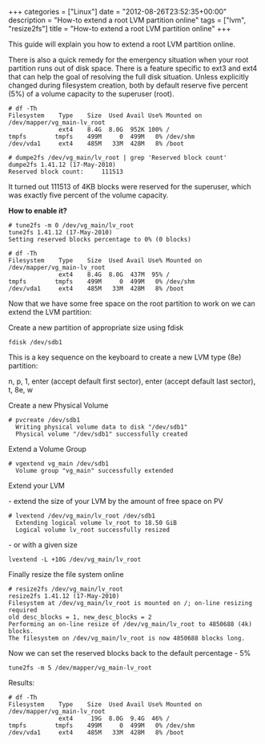 +++
categories = ["Linux"]
date = "2012-08-26T23:52:35+00:00"
description = "How-to extend a root LVM partition online"
tags = ["lvm", "resize2fs"]
title = "How-to extend a root LVM partition online"
+++

This guide will explain you how to extend a root LVM partition online.

There is also a quick remedy for the emergency situation when your root partition runs out of disk space. There is a feature specific to ext3 and ext4 that can help the goal of resolving the full disk situation. Unless explicitly changed during filesystem creation, both by default reserve five percent (5%) of a volume capacity to the superuser (root).

```
# df -Th
Filesystem    Type    Size  Used Avail Use% Mounted on
/dev/mapper/vg_main-lv_root
              ext4    8.4G  8.0G  952K 100% /
tmpfs        tmpfs    499M     0  499M   0% /dev/shm
/dev/vda1     ext4    485M   33M  428M   8% /boot

# dumpe2fs /dev/vg_main/lv_root | grep 'Reserved block count'
dumpe2fs 1.41.12 (17-May-2010)
Reserved block count:     111513
```

It turned out 111513 of 4KB blocks were reserved for the superuser, which was exactly five percent of the volume capacity.

**How to enable it?**

```
# tune2fs -m 0 /dev/vg_main/lv_root 
tune2fs 1.41.12 (17-May-2010)
Setting reserved blocks percentage to 0% (0 blocks)
```

```
# df -Th
Filesystem    Type    Size  Used Avail Use% Mounted on
/dev/mapper/vg_main-lv_root
              ext4    8.4G  8.0G  437M  95% /
tmpfs        tmpfs    499M     0  499M   0% /dev/shm
/dev/vda1     ext4    485M   33M  428M   8% /boot
```

Now that we have some free space on the root partition to work on we can extend the LVM partition:

Create a new partition of appropriate size using fdisk

    fdisk /dev/sdb1

This is a key sequence on the keyboard to create a new LVM type (8e) partition:

n, p, 1, enter (accept default first sector), enter (accept default last sector), t, 8e, w

Create a new Physical Volume

```
# pvcreate /dev/sdb1
  Writing physical volume data to disk "/dev/sdb1"
  Physical volume "/dev/sdb1" successfully created
```

Extend a Volume Group

```
# vgextend vg_main /dev/sdb1
  Volume group "vg_main" successfully extended
```

Extend your LVM

\- extend the size of your LVM by the amount of free space on PV

```
# lvextend /dev/vg_main/lv_root /dev/sdb1
  Extending logical volume lv_root to 18.50 GiB
  Logical volume lv_root successfully resized
```

\- or with a given size


    lvextend -L +10G /dev/vg_main/lv_root


Finally resize the file system online

```
# resize2fs /dev/vg_main/lv_root
resize2fs 1.41.12 (17-May-2010)
Filesystem at /dev/vg_main/lv_root is mounted on /; on-line resizing required
old desc_blocks = 1, new_desc_blocks = 2
Performing an on-line resize of /dev/vg_main/lv_root to 4850688 (4k) blocks.
The filesystem on /dev/vg_main/lv_root is now 4850688 blocks long.
```

Now we can set the reserved blocks back to the default percentage - 5%

    tune2fs -m 5 /dev/mapper/vg_main-lv_root

Results:

```
# df -Th
Filesystem    Type    Size  Used Avail Use% Mounted on
/dev/mapper/vg_main-lv_root
              ext4     19G  8.0G  9.4G  46% /
tmpfs        tmpfs    499M     0  499M   0% /dev/shm
/dev/vda1     ext4    485M   33M  428M   8% /boot
```
